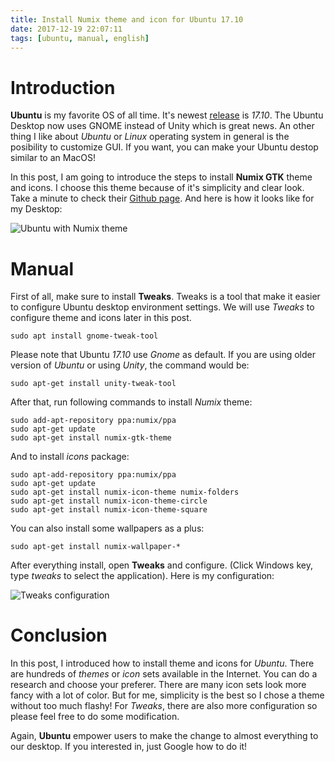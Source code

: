```yaml
---
title: Install Numix theme and icon for Ubuntu 17.10
date: 2017-12-19 22:07:11
tags: [ubuntu, manual, english]
---
```


# Introduction

**Ubuntu** is my favorite OS of all time. It's newest [release](https://www.ubuntu.com/desktop/1710) is *17.10*. The Ubuntu Desktop now uses GNOME instead of Unity which is great news. An other thing I like about *Ubuntu* or *Linux* operating system in general is the posibility to customize GUI. If you want, you can make your Ubuntu destop similar to an MacOS!

In this post, I am going to introduce the steps to install **Numix GTK** theme and icons. I choose this theme because of it's simplicity and clear look. Take a minute to check their [Github page](https://github.com/numixproject/numix-gtk-theme). And here is how it looks like for my Desktop:

![Ubuntu with Numix theme](https://images2.imgbox.com/15/37/4LOhrn5n_o.png)

# Manual

First of all, make sure to install **Tweaks**. Tweaks is a tool that make it easier to configure Ubuntu desktop environment settings. We will use *Tweaks* to configure theme and icons later in this post.


```
sudo apt install gnome-tweak-tool

```

Please note that Ubuntu *17.10* use *Gnome* as default. If you are using older version of *Ubuntu* or using *Unity*, the command would be:

```
sudo apt-get install unity-tweak-tool
```

After that, run following commands to install *Numix* theme:

```
sudo add-apt-repository ppa:numix/ppa
sudo apt-get update
sudo apt-get install numix-gtk-theme
```

And to install *icons* package:

```
sudo apt-add-repository ppa:numix/ppa
sudo apt-get update
sudo apt-get install numix-icon-theme numix-folders
sudo apt-get install numix-icon-theme-circle
sudo apt-get install numix-icon-theme-square
```

You can also install some wallpapers as a plus:

```
sudo apt-get install numix-wallpaper-*

```

After everything install, open **Tweaks** and configure. (Click Windows key, type *tweaks* to select the application).
Here is my configuration:

![Tweaks configuration](https://images2.imgbox.com/5c/6a/WofcqXXS_o.png)

# Conclusion

In this post, I introduced how to install theme and icons for *Ubuntu*. There are hundreds of *themes* or *icon* sets available in the Internet. You can do a research and choose your preferer. There are many icon sets look more fancy with a lot of color. But for me, simplicity is the best so I chose a theme without too much flashy! For *Tweaks*, there are also more configuration so please feel free to do some modification.

Again, **Ubuntu** empower users to make the change to almost everything to our desktop. If you interested in, just Google how to do it!
